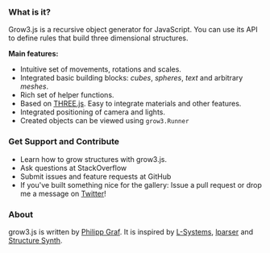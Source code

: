 ### What is it?

Grow3.js is a recursive object generator for JavaScript. You can use its API to define rules that build three dimensional structures.

**Main features:**

* Intuitive set of movements, rotations and scales.
* Integrated basic building blocks: *cubes*, *spheres*, *text* and arbitrary *meshes*.
* Rich set of helper functions.
* Based on [THREE.js](http://threejs.org/ "THREE.js"). Easy to integrate materials and other features.
* Integrated positioning of camera and lights.
* Created objects can be viewed using `grow3.Runner`


### Get Support and Contribute

* Learn how to grow structures with grow3.js.
* Ask questions at StackOverflow
* Submit issues and feature requests at GitHub
* If you've built something nice for the gallery: Issue a pull request or drop me a message on [Twitter](https://twitter.com/filgf)!

### About

grow3.js is written by [Philipp Graf](https://twitter.com/filgf). It is inspired by [L-Systems](https://en.wikipedia.org/wiki/L-system), [lparser](http://laurenslapre.nl/lapre_004.htm) and [Structure Synth](http://structuresynth.sourceforge.net).
